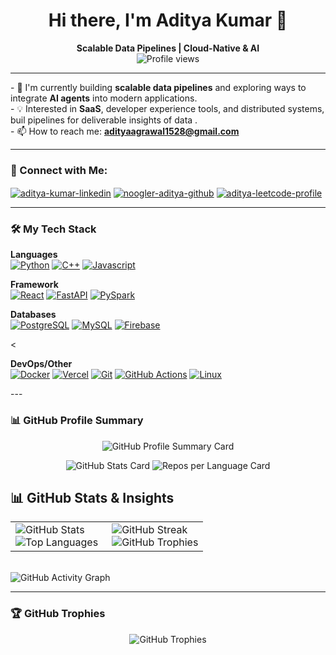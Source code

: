 <div align="center">
  <h1>Hi there, I'm Aditya Kumar 👋</h1>
</div>

<p align="center">
  <b> Scalable Data Pipelines | Cloud-Native & AI</b>
  <br />
  <img src="https://komarev.com/ghpvc/?username=noogler-aditya&label=Profile%20Views&color=blueviolet&style=flat-square" alt="Profile views" />
</p>

---

<p align="left">
  - 🧠 I'm currently building <b>scalable data pipelines</b> and exploring ways to integrate <b>AI agents</b> into modern applications. <br/>
  - 💡 Interested in <b> SaaS</b>, developer experience tools, and distributed systems, buil pipelines for deliverable insights of data . <br/>
  - 📫 How to reach me: <a href="mailto:YOUR_EMAIL@gmail.com"><b>adityaagrawal1528@gmail.com</b></a>
</p>

---

### 🤝 Connect with Me:

<p align="left">
  <a href="https://linkedin.com/in/aditya-kumar-a03237243" target="blank"><img align="center" src="https://img.shields.io/badge/LinkedIn-0A66C2?style=for-the-badge&logo=linkedin&logoColor=white" alt="aditya-kumar-linkedin" /></a>
  <a href="https://github.com/noogler-aditya" target="blank"><img align="center" src="https://img.shields.io/badge/GitHub-181717?style=for-the-badge&logo=github&logoColor=white" alt="noogler-aditya-github" /></a>
<a href="https://leetcode.com/u/adityaagrawal1528/" target="blank"><img align="center" src="https://img.shields.io/badge/LeetCode-FFA116?style=for-the-badge&logo=leetcode&logoColor=black" alt="aditya-leetcode-profile" /></a>
  </p>

---

### 🛠️ My Tech Stack

<p align="left">
<b>Languages</b><br/>
<a href="#"><img alt="Python" src="https://img.shields.io/badge/Python-3776AB?style=for-the-badge&logo=python&logoColor=white"></a>
<a href="#"><img alt="C++" src="https://img.shields.io/badge/C%2B%2B-00599C?style=for-the-badge&logo=c%2B%2B&logoColor=white"></a>
<a href="#"><img alt="Javascript" src="https://img.shields.io/badge/JavaScript-F7DF1E?style=for-the-badge&logo=javascript&logoColor=black"></a>
</p>

<p align="left">
<b>Framework</b><br/>
<a href="#"><img alt="React" src="https://img.shields.io/badge/React-20232A?style=for-the-badge&logo=react&logoColor=61DAFB"></a>
<a href="#"><img alt="FastAPI" src="https://img.shields.io/badge/FastAPI-009688?style=for-the-badge&logo=fastapi&logoColor=white"></a>
<a href="#"><img alt="PySpark" src="https://img.shields.io/badge/PySpark-E25A1C?style=for-the-badge&logo=apache-spark&logoColor=white"></a>
</p>

<p align="left">
  <b>Databases</b><br/>
  <a href="#"><img alt="PostgreSQL" src="https://img.shields.io/badge/PostgreSQL-4169E1?style=for-the-badge&logo=postgresql&logoColor=white"></a>
  <a href="#"><img alt="MySQL" src="https://img.shields.io/badge/MySQL-4479A1?style=for-the-badge&logo=mysql&logoColor=white"></a>
  <a href="#"><img alt="Firebase" src="https://img.shields.io/badge/Firebase-FFCA28?style=for-the-badge&logo=firebase&logoColor=black"></a>
</p>

<<p align="left">
<b>DevOps/Other</b><br/>
<a href="#"><img alt="Docker" src="https://img.shields.io/badge/Docker-2496ED?style=for-the-badge&logo=docker&logoColor=white"></a>
<a href="#"><img alt="Vercel" src="https://img.shields.io/badge/Vercel-000000?style=for-the-badge&logo=vercel&logoColor=white"></a>
<a href="#"><img alt="Git" src="https://img.shields.io/badge/Git-F05032?style=for-the-badge&logo=git&logoColor=white"></a>
<a href="#"><img alt="GitHub Actions" src="https://img.shields.io/badge/GitHub%20Actions-2088FF?style=for-the-badge&logo=github-actions&logoColor=white"></a>
<a href="#"><img alt="Linux" src="https://img.shields.io/badge/Linux-FCC624?style=for-the-badge&logo=linux&logoColor=black"></a>
</p>
---

### 📊 GitHub Profile Summary

<p align="center">
  <img src="https://github-profile-summary-cards.vercel.app/api/cards/profile-details?username=noogler-aditya&theme=dracula" alt="GitHub Profile Summary Card" />
</p>

<p align="center">
  <img src="https://github-profile-summary-cards.vercel.app/api/cards/stats?username=noogler-aditya&theme=dracula" alt="GitHub Stats Card" />
  <img src="https://github-profile-summary-cards.vercel.app/api/cards/repos-per-language?username=noogler-aditya&theme=dracula" alt="Repos per Language Card" />
</p>
<h2>📊 GitHub Stats & Insights</h2>

  <table>
    <tr>
      <td valign="top" width="50%">
        <img src="https://github-readme-stats.vercel.app/api?username=noogler-aditya&show_icons=true&theme=dracula&count_private=true&include_all_commits=true&hide_border=true&bg_color=0D1117" alt="GitHub Stats" />
        <br/>
        <img src="https://github-readme-stats.vercel.app/api/top-langs/?username=noogler-aditya&layout=compact&theme=dracula&langs_count=8&hide_border=true&bg_color=0D1117" alt="Top Languages" />
      </td>
      <td valign="top" width="50%">
        <img src="https://github-readme-streak-stats.herokuapp.com/?user=noogler-aditya&theme=dracula&hide_border=true&background=0D1117" alt="GitHub Streak" />
        <br/>
        <img src="https://github-profile-trophy.vercel.app/?username=noogler-aditya&theme=dracula&no-frame=true&column=6&margin-w=15&margin-h=15&no-bg=true" alt="GitHub Trophies">
      </td>
    </tr>
  </table>

  <br/>
  <img src="https://github-readme-activity-graph.vercel.app/graph?username=noogler-aditya&theme=react-dark&hide_border=true&bg_color=0D1117" alt="GitHub Activity Graph" />

---

### 🏆 GitHub Trophies

<p align="center">
  <img src="https://github-profile-trophy.vercel.app/?username=noogler-aditya&theme=dracula&no-frame=true&column=7&margin-w=15&margin-h=15&no-bg=true" alt="GitHub Trophies" />
</p>
